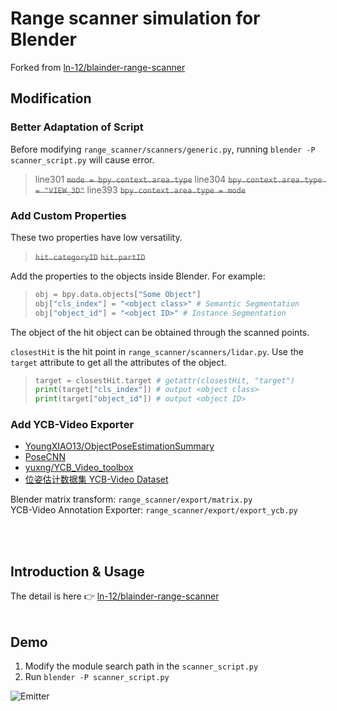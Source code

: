 # Range scanner simulation for Blender

Forked from [ln-12/blainder-range-scanner](https://github.com/ln-12/blainder-range-scanner)

## Modification
### Better Adaptation of Script
Before modifying `range_scanner/scanners/generic.py`, running `blender -P scanner_script.py` will cause error.
> line301 ~~`mode = bpy.context.area.type`~~
> line304 ~~`bpy.context.area.type = "VIEW_3D"`~~
> line393 ~~`bpy.context.area.type = mode`~~

### Add Custom Properties
These two properties have low versatility.
> ~~`hit.categoryID`~~
> ~~`hit.partID`~~

Add the properties to the objects inside Blender.
For example:
> ```python
> obj = bpy.data.objects["Some Object"]
> obj["cls_index"] = "<object class>" # Semantic Segmentation
> obj["object_id"] = "<object ID>" # Instance Segmentation
> ```

The object of the hit object can be obtained through the scanned points.

`closestHit` is the hit point in `range_scanner/scanners/lidar.py`.
Use the `target` attribute to get all the attributes of the object. 
> ```python
> target = closestHit.target # getattr(closestHit, "target")
> print(target["cls_index"]) # output <object class>
> print(target["object_id"]) # output <object ID>
> ```

### Add YCB-Video Exporter
- [YoungXIAO13/ObjectPoseEstimationSummary](https://github.com/YoungXIAO13/ObjectPoseEstimationSummary)
- [PoseCNN](https://rse-lab.cs.washington.edu/projects/posecnn/)
- [yuxng/YCB_Video_toolbox](https://github.com/yuxng/YCB_Video_toolbox)
- [位姿估计数据集 YCB-Video Dataset](https://zhuanlan.zhihu.com/p/89951893)

Blender matrix transform: `range_scanner/export/matrix.py`   
YCB-Video Annotation Exporter: `range_scanner/export/export_ycb.py` 

<br /><br />

## Introduction & Usage
The detail is here 👉 [ln-12/blainder-range-scanner](https://github.com/ln-12/blainder-range-scanner/blob/main/README.md)
<br /><br />

## Demo
1. Modify the module search path in the `scanner_script.py`
2. Run `blender -P scanner_script.py`

![Emitter](images/demo.jpg)
<br /><br />

